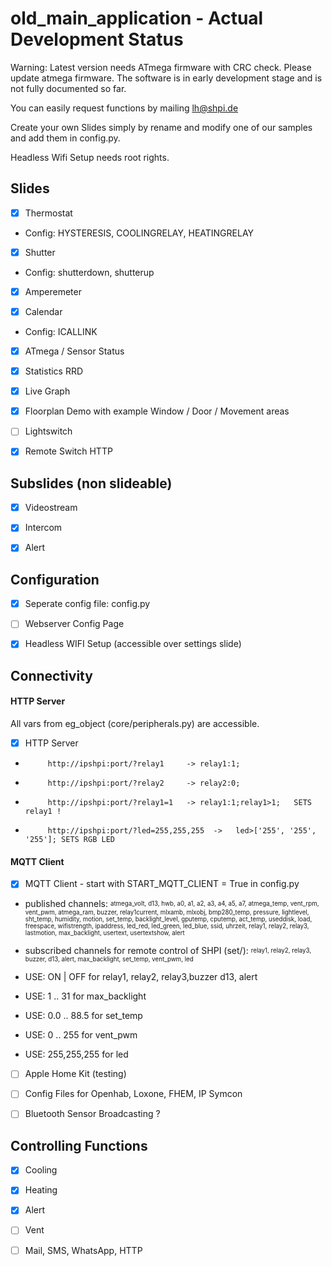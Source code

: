 # old_main_application - Actual Development Status



Warning: Latest version needs ATmega firmware with CRC check. Please update atmega firmware. The software is in early development stage and is not fully documented so far. 

You can easily request functions by mailing lh@shpi.de


Create your own Slides simply by rename and modify one of our samples and add them in config.py.  

Headless Wifi Setup needs root rights.


## Slides

- [X] Thermostat

*  Config: HYSTERESIS, COOLINGRELAY, HEATINGRELAY

- [X] Shutter

*  Config: shutterdown, shutterup

- [X] Amperemeter

- [X] Calendar

*  Config: ICALLINK


- [X] ATmega / Sensor Status

- [X] Statistics RRD

- [X] Live Graph

- [X] Floorplan Demo with example Window / Door / Movement areas

- [ ] Lightswitch

- [X] Remote Switch HTTP

## Subslides (non slideable)

- [X] Videostream

- [X] Intercom

- [X] Alert


## Configuration

- [X] Seperate config file: config.py

- [ ] Webserver Config Page

- [X] Headless WIFI Setup (accessible over settings slide)

## Connectivity

#### HTTP Server
All vars from eg_object (core/peripherals.py) are accessible.

- [X] HTTP Server

*          http://ipshpi:port/?relay1     -> relay1:1;

*          http://ipshpi:port/?relay2     -> relay2:0;

*          http://ipshpi:port/?relay1=1   -> relay1:1;relay1>1;   SETS relay1 !

*          http://ipshpi:port/?led=255,255,255  ->   led>['255', '255', '255']; SETS RGB LED
          

#### MQTT Client
- [X] MQTT Client - start with START_MQTT_CLIENT = True in config.py

* published channels: <sup><sub>atmega_volt, d13, hwb, a0, a1, a2, a3, a4, a5, a7, atmega_temp, vent_rpm, vent_pwm, atmega_ram, buzzer, relay1current, mlxamb, mlxobj, bmp280_temp, pressure, lightlevel, sht_temp, humidity, motion, set_temp, backlight_level, gputemp, cputemp, act_temp, useddisk, load, freespace, wifistrength, ipaddress, led_red, led_green, led_blue, ssid, uhrzeit, relay1, relay2, relay3, lastmotion, max_backlight, usertext, usertextshow, alert</sub></sup>


* subscribed channels for remote control of SHPI (set/): <sup><sub>relay1, relay2, relay3, buzzer, d13, alert, max_backlight, set_temp, vent_pwm, led</sub></sup>
* USE: ON | OFF for relay1, relay2, relay3,buzzer d13, alert
* USE: 1 .. 31 for max_backlight
* USE: 0.0 .. 88.5 for set_temp
* USE: 0 .. 255 for vent_pwm
* USE: 255,255,255 for led

- [ ] Apple Home Kit (testing)

- [ ] Config Files for Openhab, Loxone, FHEM, IP Symcon

- [ ] Bluetooth Sensor Broadcasting ?

## Controlling Functions

- [X] Cooling

- [X] Heating

- [X] Alert

- [ ] Vent

- [ ] Mail, SMS, WhatsApp, HTTP












